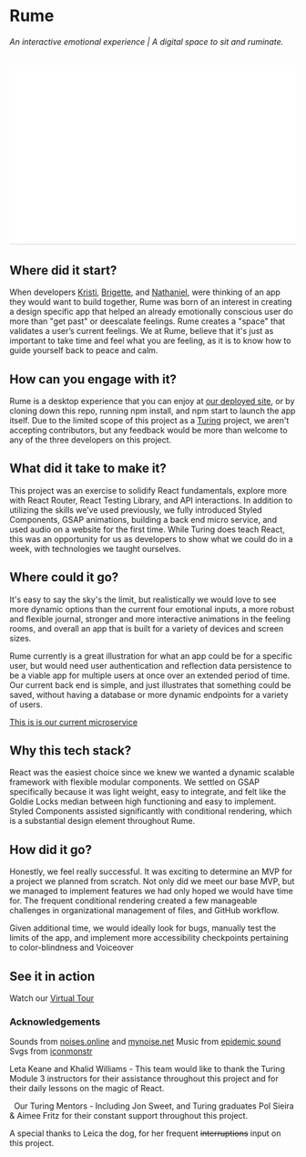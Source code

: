 # Rume
###### An interactive emotional experience | A digital space to sit and ruminate.

<img src="src/Assets/introGif.gif" alt="moving image of application in use" width="600">

## Where did it start?
When developers [Kristi](https://github.com/Kristiannmiller), [Brigette](https://github.com/BrigetteDoelp), and [Nathaniel](https://github.com/nathanielmillard), were thinking of an app they would want to build together, Rume was born of an interest in creating a design specific app that helped an already emotionally conscious user do more than "get past" or deescalate feelings. Rume creates a "space" that validates a user’s current feelings. We at Rume, believe that it's just as important to take time and feel what you are feeling, as it is to know how to guide yourself back to peace and calm.

## How can you engage with it?
Rume is a desktop experience that you can enjoy at [our deployed site](https://rume-app.herokuapp.com/), or by cloning down this repo, running npm install, and npm start to launch the app itself.
Due to the limited scope of this project as a [Turing](https://turing.io/) project, we aren't accepting contributors, but any feedback would be more than welcome to any of the three developers on this project.

## What did it take to make it?
This project was an exercise to solidify React fundamentals, explore more with React Router, React Testing Library, and API interactions. In addition to utilizing the skills we’ve used previously, we fully introduced Styled Components, GSAP animations, building a back end micro service, and used audio on a website for the first time.
While Turing does teach React, this was an opportunity for us as developers to show what we could do in a week, with technologies we taught ourselves.

## Where could it go?
It's easy to say the sky's the limit, but realistically we would love to see more dynamic options than the current four emotional inputs, a more robust and flexible journal, stronger and more interactive animations in the feeling rooms, and overall an app that is built for a variety of devices and screen sizes.

Rume currently is a great illustration for what an app could be for a specific user, but would need user authentication and reflection data persistence to be a viable app for multiple users at once over an extended period of time. Our current back end is simple, and just illustrates that something could be saved, without having a database or more dynamic endpoints for a variety of users.

[This is is our current microservice](https://github.com/nathanielmillard/rume-microservice)

## Why this tech stack?
React was the easiest choice since we knew we wanted a dynamic scalable framework with flexible modular components.
We settled on GSAP specifically because it was light weight, easy to integrate, and felt like the Goldie Locks median between high functioning and easy to implement.
Styled Components assisted significantly with conditional rendering, which is a substantial design element throughout Rume.

## How did it go?
Honestly, we feel really successful. It was exciting to determine an MVP for a project we planned from scratch. Not only did we meet our base MVP, but we managed to implement features we had only hoped we would have time for. The frequent conditional rendering created a few manageable challenges in organizational management of files, and GitHub workflow.

Given additional time, we would ideally look for bugs, manually test the limits of the app, and implement more accessibility checkpoints pertaining to color-blindness and Voiceover

## See it in action

Watch our [Virtual Tour](https://www.youtube.com/watch?v=nlUTWOdFLR8&t)

### Acknowledgements
Sounds from [noises.online](https://www.noises.online) and [mynoise.net](https://www.mynoise.net)
Music from [epidemic sound](https://www.epidemicsound.com)
Svgs from [iconmonstr](https://iconmonstr.com/)

Leta Keane and Khalid Williams - This team would like to thank the Turing Module 3 instructors for their assistance throughout this project and for their daily lessons on the magic of React.

  Our Turing Mentors - Including Jon Sweet, and Turing graduates Pol Sieira & Aimee Fritz for their constant support throughout this project.

A special thanks to Leica the dog, for her frequent ~~interruptions~~ input on this project.
